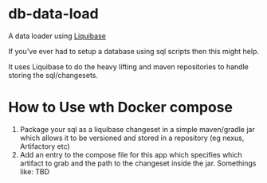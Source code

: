 # db-data-load
A data loader using [Liquibase](http://www.liquibase.org/)

If you've ever had to setup a database using sql scripts then this might help.

It uses Liquibase to do the heavy lifting and maven repositories to handle storing the sql/changesets.

# How to Use wth Docker compose

 1. Package your sql as a liquibase changeset in a simple maven/gradle jar which allows it to be versioned and stored in a repository (eg nexus, Artifactory etc)
 2. Add an entry to the compose file for this app which specifies which artifact to grab and the path to the changeset inside the jar. Somethings like:
 TBD
 


